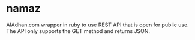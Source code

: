 # namaz
AlAdhan.com wrapper in ruby to use REST API that is open for public use. The API only supports the GET method and returns JSON.
